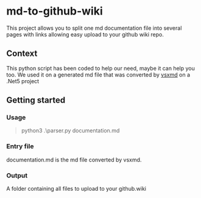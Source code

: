 # md-to-github-wiki
This project allows you to split one md documentation file into several pages with links allowing easy upload to your github wiki repo.

## Context
This python script has been coded to help our need, maybe it can help you too.
We used it on a generated md file that was converted by [vsxmd](https://github.com/lijunle/Vsxmd) on a .Net5 project

## Getting started

### Usage
> python3 .\parser.py documentation.md

### Entry file
documentation.md is the md file converted by vsxmd.

### Output
A folder containing all files to upload to your github.wiki